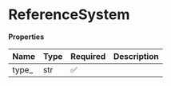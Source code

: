 # ReferenceSystem

**Properties**

| Name   | Type | Required | Description |
| :----- | :--- | :------- | :---------- |
| type\_ | str  | ✅       |             |

<!-- This file was generated by liblab | https://liblab.com/ -->
